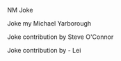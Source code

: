 
NM Joke


Joke my Michael Yarborough

Joke contribution by Steve O'Connor

Joke contribution by - Lei

